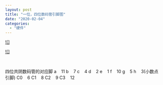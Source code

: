 ```yaml
---
layout: post
title: "一位，四位数码管引脚图"
date: "2020-02-04"
categories: 
  - "硬件"
---
```


[![]](http://127.0.0.1/?attachment_id=2938)

[![]](http://127.0.0.1/?attachment_id=2939)

 

四位共阴数码管的对应脚 a    11 b    7 c    4 d    2 e    1 f    10 g    5 h    3(小数点引脚) C0    6 C1    8 C2    9 C3    12
